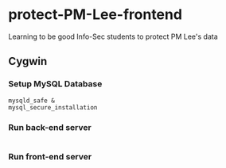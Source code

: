 # protect-PM-Lee-frontend
Learning to be good Info-Sec students to protect PM Lee's data

## Cygwin

### Setup MySQL Database
```mysql_install_db
mysqld_safe &
mysql_secure_installation
```

### Run back-end server
```mvn spring-boot:run
```

### Run front-end server
```npm install && npm start
```
